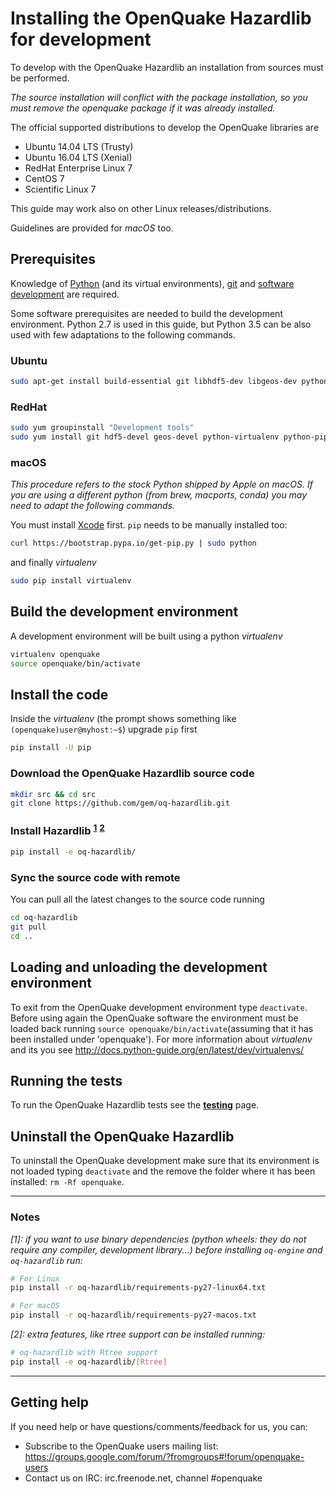 # Installing the OpenQuake Hazardlib for development

To develop with the OpenQuake Hazardlib an installation from sources must be performed.

*The source installation will conflict with the package installation, so you
must remove the openquake package if it was already installed.*

The official supported distributions to develop the OpenQuake libraries are
- Ubuntu 14.04 LTS (Trusty) 
- Ubuntu 16.04 LTS (Xenial)
- RedHat Enterprise Linux 7 
- CentOS 7
- Scientific Linux 7

This guide may work also on other Linux releases/distributions.

Guidelines are provided for *macOS* too.

## Prerequisites

Knowledge of [Python](https://www.python.org/) (and its virtual environments), [git](https://git-scm.com/) and [software development](https://xkcd.com/844/) are required.

Some software prerequisites are needed to build the development environment. Python 2.7 is used in this guide, but Python 3.5 can be also used with few adaptations to the following commands.

### Ubuntu

```bash
sudo apt-get install build-essential git libhdf5-dev libgeos-dev python-virtualenv python-pip
```

### RedHat

```bash
sudo yum groupinstall "Development tools"
sudo yum install git hdf5-devel geos-devel python-virtualenv python-pip
```

### macOS
*This procedure refers to the stock Python shipped by Apple on macOS. If you are using a different python (from brew, macports, conda) you may need to adapt the following commands.*

You must install [Xcode](https://itunes.apple.com/app/xcode/id497799835?mt=12) first.
`pip` needs to be manually installed too:

```bash
curl https://bootstrap.pypa.io/get-pip.py | sudo python
```

and finally *virtualenv*

```bash
sudo pip install virtualenv
```

## Build the development environment

A development environment will be built using a python *virtualenv*

```bash
virtualenv openquake
source openquake/bin/activate
```

## Install the code

Inside the *virtualenv* (the prompt shows something like `(openquake)user@myhost:~$`) upgrade `pip` first

```bash
pip install -U pip
```

### Download the OpenQuake Hazardlib source code

```bash
mkdir src && cd src
git clone https://github.com/gem/oq-hazardlib.git
```

### Install Hazardlib <sup>[1](#note1)</sup> <sup>[2](#note2)</sup>

```bash
pip install -e oq-hazardlib/
```

### Sync the source code with remote

You can pull all the latest changes to the source code running

```bash
cd oq-hazardlib
git pull
cd ..
```

## Loading and unloading the development environment

To exit from the OpenQuake development environment type `deactivate`. Before using again the OpenQuake software the environment must be loaded back running `source openquake/bin/activate`(assuming that it has been installed under 'openquake'). For more information about *virtualenv* and its you see http://docs.python-guide.org/en/latest/dev/virtualenvs/

## Running the tests

To run the OpenQuake Hazardlib tests see the **[testing](../testing.md)** page.

## Uninstall the OpenQuake Hazardlib

To uninstall the OpenQuake development make sure that its environment is not loaded typing `deactivate` and the remove the folder where it has been installed: `rm -Rf openquake`.

***

### Notes ###

*<a name="note1">[1]</a>: if you want to use binary dependencies (python wheels: they do not require any compiler, development library...) before installing `oq-engine` and `oq-hazardlib` run:*

```bash
# For Linux
pip install -r oq-hazardlib/requirements-py27-linux64.txt
```

```bash
# For macOS
pip install -r oq-hazardlib/requirements-py27-macos.txt
```

*<a name="note2">[2]</a>: extra features, like rtree support can be installed running:*

```bash
# oq-hazardlib with Rtree support
pip install -e oq-hazardlib/[Rtree]
```
***

## Getting help
If you need help or have questions/comments/feedback for us, you can:
  * Subscribe to the OpenQuake users mailing list: https://groups.google.com/forum/?fromgroups#!forum/openquake-users
  * Contact us on IRC: irc.freenode.net, channel #openquake
